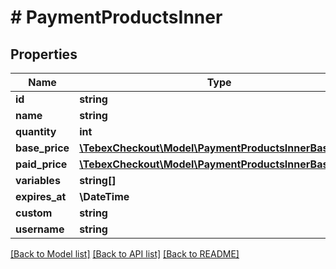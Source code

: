 # # PaymentProductsInner

## Properties

Name | Type | Description | Notes
------------ | ------------- | ------------- | -------------
**id** | **string** |  | [optional]
**name** | **string** |  | [optional]
**quantity** | **int** |  | [optional]
**base_price** | [**\TebexCheckout\Model\PaymentProductsInnerBasePrice**](PaymentProductsInnerBasePrice.md) |  | [optional]
**paid_price** | [**\TebexCheckout\Model\PaymentProductsInnerBasePrice**](PaymentProductsInnerBasePrice.md) |  | [optional]
**variables** | **string[]** |  | [optional]
**expires_at** | **\DateTime** |  | [optional]
**custom** | **string** |  | [optional]
**username** | **string** |  | [optional]

[[Back to Model list]](../../README.md#models) [[Back to API list]](../../README.md#endpoints) [[Back to README]](../../README.md)
